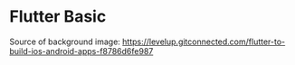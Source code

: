 # Flutter Basic

Source of background image: https://levelup.gitconnected.com/flutter-to-build-ios-android-apps-f8786d6fe987

